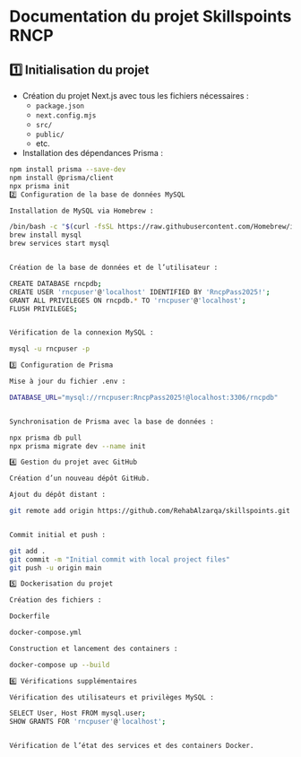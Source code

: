 # Documentation du projet Skillspoints RNCP

## 1️⃣ Initialisation du projet
- Création du projet Next.js avec tous les fichiers nécessaires :
  - `package.json`
  - `next.config.mjs`
  - `src/`
  - `public/`
  - etc.
- Installation des dépendances Prisma :
```bash
npm install prisma --save-dev
npm install @prisma/client
npx prisma init
2️⃣ Configuration de la base de données MySQL

Installation de MySQL via Homebrew :

/bin/bash -c "$(curl -fsSL https://raw.githubusercontent.com/Homebrew/install/HEAD/install.sh)"
brew install mysql
brew services start mysql


Création de la base de données et de l’utilisateur :

CREATE DATABASE rncpdb;
CREATE USER 'rncpuser'@'localhost' IDENTIFIED BY 'RncpPass2025!';
GRANT ALL PRIVILEGES ON rncpdb.* TO 'rncpuser'@'localhost';
FLUSH PRIVILEGES;


Vérification de la connexion MySQL :

mysql -u rncpuser -p

3️⃣ Configuration de Prisma

Mise à jour du fichier .env :

DATABASE_URL="mysql://rncpuser:RncpPass2025!@localhost:3306/rncpdb"


Synchronisation de Prisma avec la base de données :

npx prisma db pull
npx prisma migrate dev --name init

4️⃣ Gestion du projet avec GitHub

Création d’un nouveau dépôt GitHub.

Ajout du dépôt distant :

git remote add origin https://github.com/RehabAlzarqa/skillspoints.git


Commit initial et push :

git add .
git commit -m "Initial commit with local project files"
git push -u origin main

5️⃣ Dockerisation du projet

Création des fichiers :

Dockerfile

docker-compose.yml

Construction et lancement des containers :

docker-compose up --build

6️⃣ Vérifications supplémentaires

Vérification des utilisateurs et privilèges MySQL :

SELECT User, Host FROM mysql.user;
SHOW GRANTS FOR 'rncpuser'@'localhost';


Vérification de l’état des services et des containers Docker.